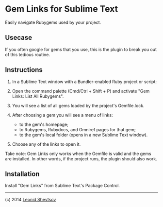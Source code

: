 # Gem Links for Sublime Text

Easily navigate Rubygems used by your project.

## Usecase

If you often google for gems that you use, this is the plugin to break you out of this tedious routine.

## Instructions

1. In a Sublime Text window with a Bundler-enabled Ruby project or script:

2. Open the command palette (Cmd/Ctrl + Shift + P) and activate "Gem Links: List All Rubygems".

3. You will see a list of all gems loaded by the project's Gemfile.lock.

4. After choosing a gem you will see a menu of links: 
    * to the gem's homepage;
    * to Rubygems, Rubydocs, and Omniref pages for that gem;
    * to the gem's local folder (opens in a new Sublime Text window).

5. Choose any of the links to open it.

Take note: Gem Links only works when the Gemfile is valid and the gems are installed. In other words, if the project runs, the plugin should also work.

## Installation

Install "Gem Links" from Sublime Text's Package Control.

* * *

(c) 2014 [Leonid Shevtsov](http://leonid.shevtsov.me)
